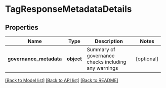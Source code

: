 # TagResponseMetadataDetails

## Properties
Name | Type | Description | Notes
------------ | ------------- | ------------- | -------------
**governance_metadata** | **object** | Summary of governance checks including any warnings | [optional] 

[[Back to Model list]](../README.md#documentation-for-models) [[Back to API list]](../README.md#documentation-for-api-endpoints) [[Back to README]](../README.md)

